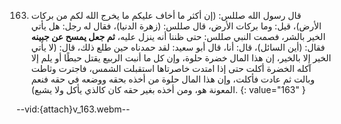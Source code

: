163. قال رسول الله صللس: (إن أكثر ما أخاف عليكم ما يخرج الله لكم من بركات الأرض)، قيل: وما بركات الأرض، قال صللس: (زهرة الدنيا)، فقال له رجل: هل يأتي الخير بالشر، فصمت النبي صللس: حتى ظننا أنه ينزل عليه، **ثم جعل يمسح عن جبينه** فقال: (أين السائل)، قال: أنا، قال أبو سعيد: لقد حمدناه حين طلع ذلك، قال: (لا يأتي الخير إلا بالخير، إن هذا المال خضرة حلوة، وإن كل ما أنبت الربيع يقتل حبطًا أو يلم إلا آكله الخضرة أكلت حتى إذا امتدت خاصرتاها استقبلت الشمس، فاجترت وثاطت وبالت ثم عادت فأكلت، وإن هذا المال حلوة من أخذه بحقه ووضعه في حقه فنعم المعونة هو، ومن أخذه بغير حقه كان كالذي يأكل ولا يشبع).
{: value="163" }

--vid:{attach}v_163.webm--
